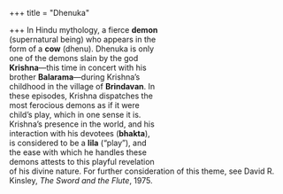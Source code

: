 +++
title = "Dhenuka"

+++
In Hindu mythology, a fierce **demon**  
(supernatural being) who appears in the  
form of a **cow** (dhenu). Dhenuka is only  
one of the demons slain by the god  
**Krishna**—this time in concert with his  
brother **Balarama**—during Krishna’s  
childhood in the village of **Brindavan**. In  
these episodes, Krishna dispatches the  
most ferocious demons as if it were  
child’s play, which in one sense it is.  
Krishna’s presence in the world, and his  
interaction with his devotees (**bhakta**),  
is considered to be a **lila** (“play”), and  
the ease with which he handles these  
demons attests to this playful revelation  
of his divine nature. For further consideration of this theme, see David R.  
Kinsley, *The Sword and the Flute*, 1975.